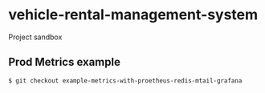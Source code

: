 # vehicle-rental-management-system

Project sandbox 

## Prod Metrics example
``
$ git checkout example-metrics-with-proetheus-redis-mtail-grafana
``